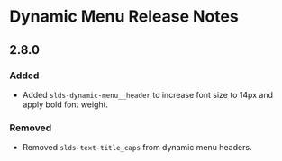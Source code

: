 <!-- Release notes authoring guidelines: http://keepachangelog.com/ -->

# Dynamic Menu Release Notes

<!-- ## [Unreleased] -->

## 2.8.0

### Added

- Added `slds-dynamic-menu__header` to increase font size to 14px and apply bold font weight.

### Removed

- Removed `slds-text-title_caps` from dynamic menu headers.
